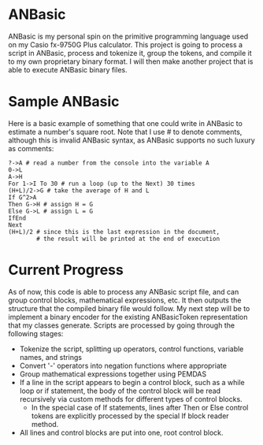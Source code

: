 ANBasic
=======

ANBasic is my personal spin on the primitive programming language used on my Casio fx-9750G Plus calculator. This project is going to process a script in ANBasic, process and tokenize it, group the tokens, and compile it to my own proprietary binary format. I will then make another project that is able to execute ANBasic binary files.

Sample ANBasic
==============

Here is a basic example of something that one could write in ANBasic to estimate a number's square root. Note that I use # to denote comments, although this is invalid ANBasic syntax, as ANBasic supports no such luxury as comments:

    ?->A # read a number from the console into the variable A
    0->L
    A->H
    For 1->I To 30 # run a loop (up to the Next) 30 times
    (H+L)/2->G # take the average of H and L
    If G^2>A
    Then G->H # assign H = G
    Else G->L # assign L = G
    IfEnd
    Next
    (H+L)/2 # since this is the last expression in the document,
            # the result will be printed at the end of execution

Current Progress
================

As of now, this code is able to process any ANBasic script file, and can group control blocks, mathematical expressions, etc. It then outputs the structure that the compiled binary file would follow. My next step will be to implement a binary encoder for the existing ANBasicToken representation that my classes generate. Scripts are processed by going through the following stages:

* Tokenize the script, splitting up operators, control functions, variable names, and strings
* Convert '-' operators into negation functions where appropriate
* Group mathematical expressions together using PEMDAS
* If a line in the script appears to begin a control block, such as a while loop or if statement, the body of the control block will be read recursively via custom methods for different types of control blocks.
  * In the special case of If statements, lines after Then or Else control tokens are explicitly processed by the special If block reader method.
* All lines and control blocks are put into one, root control block.
